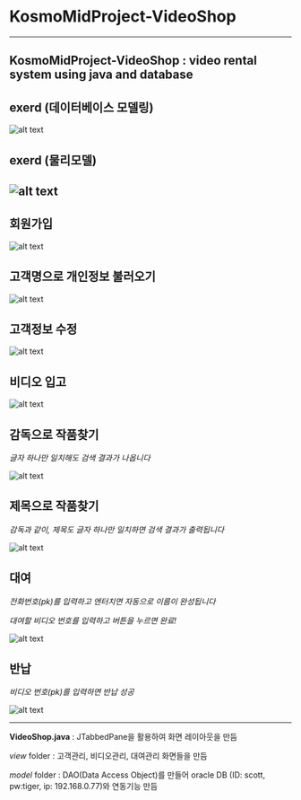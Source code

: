 # KosmoMidProject-VideoShop
---
KosmoMidProject-VideoShop : video rental system using java and database
---
## **exerd (데이터베이스 모델링)**
![alt text](https://user-images.githubusercontent.com/112688146/195559658-3edf0f1e-75d1-4985-b308-543291da98df.PNG)

## **exerd (물리모델)**
![alt text](https://user-images.githubusercontent.com/112688146/195559601-cf6b8b5f-9a56-4e98-b56f-1a2827a2a491.PNG)
---

## **회원가입**

![alt text](https://user-images.githubusercontent.com/112688146/195555654-8d4acedf-916c-4744-97eb-9937fe1ade07.PNG)

## **고객명으로 개인정보 불러오기**

![alt text](https://user-images.githubusercontent.com/112688146/195555650-29263f37-acd7-4232-903f-7fe1b13a383f.PNG)

## **고객정보 수정**

![alt text](https://user-images.githubusercontent.com/112688146/195555645-a5819718-3976-416b-8d32-6051cc5f0fbd.PNG)

## **비디오 입고**

![alt text](https://user-images.githubusercontent.com/112688146/195555652-4fa561d3-6dd5-4b16-9133-c5456b61f036.PNG)

## **감독으로 작품찾기**

*글자 하나만 일치해도 검색 결과가 나옵니다*

![alt text](https://user-images.githubusercontent.com/112688146/195555657-5784b0e8-6a4a-48d6-9edd-1f80bba59fa8.PNG)

## **제목으로 작품찾기**

*감독과 같이, 제목도 글자 하나만 일치하면 검색 결과가 출력됩니다*

![alt text](https://user-images.githubusercontent.com/112688146/195555641-59ca526f-0d3c-46e9-ac63-7fcbb66d595e.PNG)

## **대여**

*전화번호(pk)를 입력하고 엔터치면 자동으로 이름이 완성됩니다*

*대여할 비디오 번호를 입력하고 버튼을 누르면 완료!*

![alt text](https://user-images.githubusercontent.com/112688146/195555635-378bc92f-3c93-4c79-bad5-30c63bd055ed.PNG)

## **반납**

*비디오 번호(pk)를 입력하면 반납 성공*

![alt text](https://user-images.githubusercontent.com/112688146/195558170-12791e3c-3ac8-4810-9af2-32d1b70fe323.PNG)

---
**VideoShop.java** : JTabbedPane을 활용하여 화면 레이아웃을 만듬

*view* folder : 고객관리, 비디오관리, 대여관리 화면들을 만듬

*model* folder : DAO(Data Access Object)를 만들어 oracle DB (ID: scott, pw:tiger, ip: 192.168.0.77)와 연동기능 만듬
